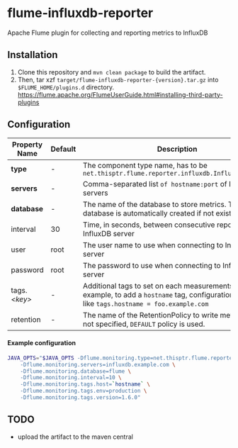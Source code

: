 flume-influxdb-reporter
=======================

Apache Flume plugin for collecting and reporting metrics to InfluxDB

Installation
------------

1. Clone this repository and `mvn clean package` to build the artifact.
2. Then, tar xzf `target/flume-influxdb-reporter-{version}.tar.gz` into `$FLUME_HOME/plugins.d` directory.
   https://flume.apache.org/FlumeUserGuide.html#installing-third-party-plugins

Configuration
-------------

| Property Name | Default | Description |
|---------------|---------|-------------|
| **type** | - | The component type name, has to be `net.thisptr.flume.reporter.influxdb.InfluxDBReporter` |
| **servers** | - | Comma-separated list `of hostname:port` of InfluxDB servers |
| **database** | - | The name of the database to store metrics. The database is automatically created if not exists. |
| interval | 30 | Time, in seconds, between consecutive reporting to InfluxDB server |
| user | root | The user name to use when connecting to InfluxDB server |
| password | root | The password to use when connecting to InfluxDB server |
| tags.*&lt;key&gt;* | - | Additional tags to set on each measurements. For example, to add a `hostname` tag, configuration will look like `tags.hostname = foo.example.com` |
| retention | - | The name of the RetentionPolicy to write metrics to. If not specified, `DEFAULT` policy is used. |

#### Example configuration

```sh
JAVA_OPTS="$JAVA_OPTS -Dflume.monitoring.type=net.thisptr.flume.reporter.influxdb.InfluxDBReporter \
	-Dflume.monitoring.servers=influxdb.example.com \
	-Dflume.monitoring.database=flume \
	-Dflume.monitoring.interval=10 \
	-Dflume.monitoring.tags.host=`hostname` \
	-Dflume.monitoring.tags.env=production \
	-Dflume.monitoring.tags.version=1.6.0"
```

TODO
----

 - upload the artifact to the maven central
